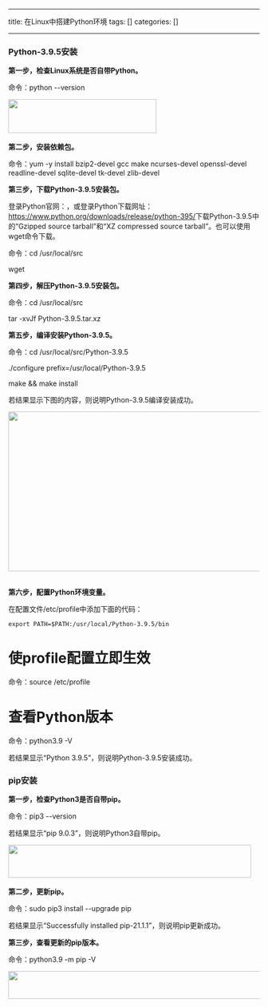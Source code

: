 
--- 
title:  在Linux中搭建Python环境 
tags: []
categories: [] 

---
### **<strong><strong>Python**</strong>**<strong>-3.9.5**</strong>**<strong>安装**</strong></strong>

**<strong>第一步，检查Linux系统是否自带Python。**</strong>

命令：python --version

<img alt="" height="68" src="https://img-blog.csdnimg.cn/c920e31590a84a8487718dbcaa7d5ef8.png" width="297">  



**<strong>第二步，安装依赖包。**</strong>

命令：yum -y install bzip2-devel gcc make ncurses-devel openssl-devel readline-devel sqlite-devel tk-devel zlib-devel

**<strong>第三步，下载Python-3.9.5安装包。**</strong>

登录Python官网：，或登录Python下载网址：<u><u>https://www.python.org/downloads/release/python-3</u></u><u><u>9</u></u><u><u>5/</u></u>下载Python-3.9.5中的“Gzipped source tarball”和“XZ compressed source tarball”。也可以使用wget命令下载。

命令：cd /usr/local/src

wget 

**<strong>第四步，解压Python-3.9.5安装包。**</strong>

命令：cd /usr/local/src

tar -xvJf Python-3.9.5.tar.xz

**<strong>第五步，编译安装Python-3.9.5。**</strong>

命令：cd /usr/local/src/Python-3.9.5

./configure prefix=/usr/local/Python-3.9.5

make &amp;&amp; make install

若结果显示下图的内容，则说明Python-3.9.5编译安装成功。

<img alt="" height="320" src="https://img-blog.csdnimg.cn/44326a1de1134f009a9ea520a27dc935.png" width="554">  



**<strong>第六步，配置Python环境变量。**</strong>

在配置文件/etc/profile中添加下面的代码：

```
export PATH=$PATH:/usr/local/Python-3.9.5/bin
```

# 使profile配置立即生效

命令：source /etc/profile

# 查看Python版本

命令：python3.9 -V

若结果显示“Python 3.9.5”，则说明Python-3.9.5安装成功。

### **<strong><strong>pip安装**</strong></strong>

**<strong>第一步，检查Python3是否自带pip。**</strong>

命令：pip3 --version

若结果显示“pip 9.0.3”，则说明Python3自带pip。

<img alt="" height="66" src="https://img-blog.csdnimg.cn/e7c1a986935448839c4bffdbae0b8bd3.png" width="487">  



**<strong>第二步，更新pip。**</strong>

命令：sudo pip3 install --upgrade pip

若结果显示“Successfully installed pip-21.1.1”，则说明pip更新成功。

**<strong>第三步，查看更新的pip版本。**</strong>

命令：python3.9 -m pip -V



<img alt="" height="56" src="https://img-blog.csdnimg.cn/5be75bcce61444eaac64d9d207ba0300.png" width="554">  

